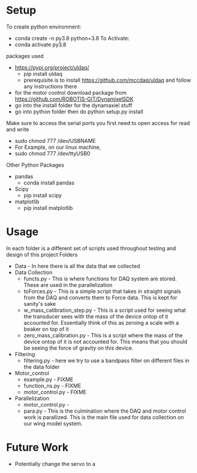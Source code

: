 # Setup
To create python environment:
- conda create -n py3.8 python=3.8
To Activate:  
- conda activate py3.8


packages used
- https://pypi.org/project/uldaq/
    - pip install uldaq
    - prerequisite is to install https://github.com/mccdaq/uldaq and follow any instructions there
- for the motor control download package from https://github.com/ROBOTIS-GIT/DynamixelSDK
- go into the install folder for the dynamaxiel stuff
- go into python folder then do python setup.py install

Make sure to access the serial ports you first need to open access for read and write
- sudo chmod 777 /dev/USBNAME
- For Example, on our linux machine, 
- sudo chmod 777 /dev/ttyUSB0

Other Python Packages
- pandas
    - conda install pandas
- Scipy
    - pip install scipy
- matplotlib
    - pip install matplotlib

# Usage
In each folder is a different set of scripts used throughout testing and design of this project
Folders
- Data  - In here there is all the data that we collected
- Data Collection
    - functs.py  - This is where functions for DAQ system are stored. These are used in the parallelization
    - toForces.py - This is a simple script that takes in straight signals from the DAQ and converts them to Force data. This is kept for sanity's sake
    - w_mass_calibration_step.py - This is a script used for seeing what the transducer sees with the mass of the device ontop of it accounted for. Essentially think of this as zeroing a scale with a beaker on top of it
    - zero_mass_calibration.py - This is a script where the mass of the device ontop of it is not accounted for. This means that you should be seeing the force of gravity on this device.
- Filtering
    - filtering.py - here we try to use a bandpass filter on different files in the data folder
- Motor_control
    - example.py - FIXME
    - function_ns.py - FIXME
    - motor_control.py - FIXME
- Parallelization
    - motor_control.py - 
    - para.py - This is the culmination where the DAQ and motor control work is parallized. This is the main file used for data collection on our wing model system.

# Future Work
- Potentially change the servo to a 
